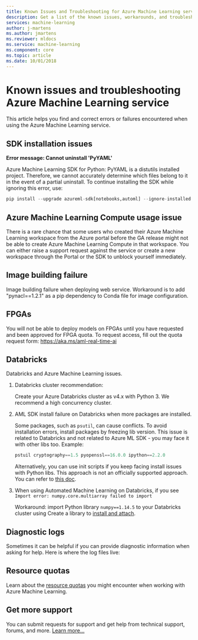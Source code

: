 ```yaml
---
title: Known Issues and Troubleshooting for Azure Machine Learning service
description: Get a list of the known issues, workarounds, and troubleshooting
services: machine-learning
author: j-martens
ms.author: jmartens
ms.reviewer: mldocs
ms.service: machine-learning
ms.component: core
ms.topic: article
ms.date: 10/01/2018 
---
```

# Known issues and troubleshooting Azure Machine Learning service
 
This article helps you find and correct errors or failures encountered when using the Azure Machine Learning service. 

## SDK installation issues

**Error message: Cannot uninstall 'PyYAML'** 

Azure Machine Learning SDK for Python: PyYAML is a distutils installed project. Therefore, we cannot accurately determine which files belong to it in the event of a partial uninstall. To continue installing the SDK while ignoring this error, use:
```Python 
pip install --upgrade azureml-sdk[notebooks,automl] --ignore-installed PyYAML
```

## Azure Machine Learning Compute usage issue
There is a rare chance that some users who created their Azure Machine Learning workspace from the Azure portal before the GA release might not be able to create Azure Machine Learning Compute in that workspace. You can either raise a support request against the service or create a new workspace through the Portal or the SDK to unblock yourself immediately. 

## Image building failure

Image building failure when deploying web service. Workaround is to add "pynacl==1.2.1" as a pip dependency to Conda file for image configuration.  

## FPGAs
You will not be able to deploy models on FPGAs until you have requested and been approved for FPGA quota. To request access, fill out the quota request form: https://aka.ms/aml-real-time-ai

## Databricks

Databricks and Azure Machine Learning issues.

1. Databricks cluster recommendation:
   
   Create your Azure Databricks cluster as v4.x with Python 3. We recommend a high concurrency cluster.
 
2. AML SDK install failure on Databricks when more packages are installed.

   Some packages, such as `psutil`, can cause conflicts. To avoid installation errors,  install packages by freezing lib version. This issue is related to Databricks and not related to Azure ML SDK - you may face it with other libs too. Example:
   ```python
   pstuil cryptography==1.5 pyopenssl==16.0.0 ipython==2.2.0
   ```
   Alternatively, you can use init scripts if you keep facing install issues with Python libs. This approach is not an officially supported approach. You can refer to [this doc](https://docs.azuredatabricks.net/user-guide/clusters/init-scripts.html#cluster-scoped-init-scripts).

3. When using Automated Machine Learning on Databricks, if you see `Import error: numpy.core.multiarray failed to import`

   Workaround: import Python library `numpy==1.14.5` to your Databricks cluster using Create a library to [install and attach](https://docs.databricks.com/user-guide/libraries.html#create-a-library).


## Diagnostic logs
Sometimes it can be helpful if you can provide diagnostic information when asking for help. 
Here is where the log files live:

## Resource quotas

Learn about the [resource quotas](how-to-manage-quotas.md) you might encounter when working with Azure Machine Learning.

## Get more support

You can submit requests for support and get help from technical support, forums, and more. [Learn more...](support-for-aml-services.md)
